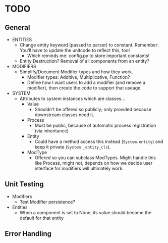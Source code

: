 # TODO

## General
- ENTITIES
  - Change entity keyword (passed to parser) to constant. Remember: You'll have to update the unitcode to reflect this, too!
    - Which reminds me: config.py to store important constants!
  - Entity Destruction? Removal of all components from an entity?
- MODIFIERS
  - Simplify/Document Modifier types and how they work.
    - Modifier types: Additive, Multiplicative, Function?
    - Define how I want users to add a modifier (and remove a modifier), then create the code to support that useage.
- SYSTEM
  - Attributes to system instances which are classes...
    - Value
      - Shouldn't be offered so publicly; only provided because downstream classes need it.
    - Process
      - Must be public, because of automatic process registration (via inheritance)
    - Entity
      - Could have a method access this instead (`System.entity`) and keep it private (`System._entity_cls`).
    - ModType
      - Offered so you can subclass ModTypes. Might handle this like Process, might not, depends on how we decide user interface for modifiers will ultimately work.
    
## Unit Testing
- Modifiers
  - Test Modifier persistence?
- Entities
  - When a component is set to None, its value should become the default for that entity

## Error Handling
